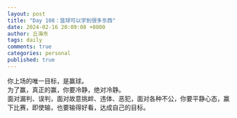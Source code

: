 ```yaml
---
layout: post
title: "Day 108：篮球可以学到很多东西"
date: 2024-02-16 20:09:08 +0800
author: 丘海东 
tags: daily
comments: true
categories: personal
published: true
---
```

你上场的唯一目标，是赢球。  
为了赢，真正的赢，你要冷静，绝对冷静。  
面对漏判、误判，面对故意挑衅、违体、恶犯，面对各种不公，你要平静心态，赢下比赛，即使输，也要输得好看，达成自己的目标。  

